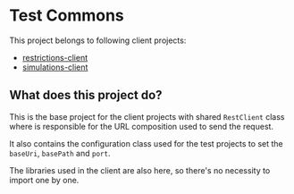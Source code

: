 # Test Commons
This project belongs to following client projects:

* [restrictions-client](https://github.com/eliasnogueira/restrictions-client)
* [simulations-client](https://github.com/eliasnogueira/simulations-client)

## What does this project do?
This is the base project for the client projects with shared `RestClient` class where is responsible for the URL composition used to send the request.

It also contains the configuration class used for the test projects to set the `baseUri`, `basePath` and `port`.

The libraries used in the client are also here, so there's no necessity to import one by one.